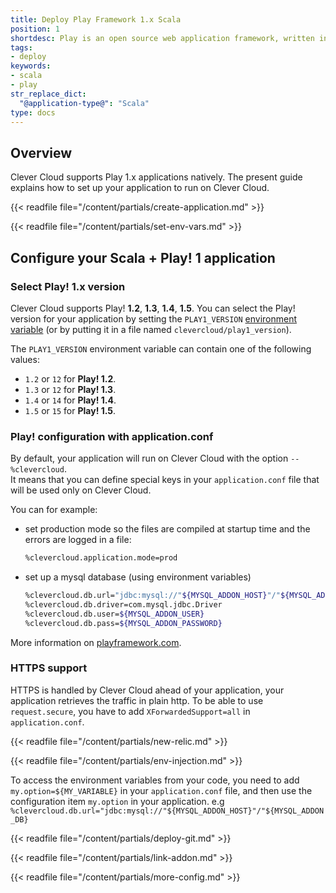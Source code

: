 ```yaml
---
title: Deploy Play Framework 1.x Scala
position: 1
shortdesc: Play is an open source web application framework, written in Scala and Java, which follows the model–view–controller (MVC) architectural pattern.
tags:
- deploy
keywords:
- scala
- play
str_replace_dict:
  "@application-type@": "Scala"
type: docs
---
```


## Overview

Clever Cloud supports Play 1.x applications natively. The present guide explains how to set up your application to run on Clever Cloud.

{{< readfile file="/content/partials/create-application.md" >}}

{{< readfile file="/content/partials/set-env-vars.md" >}}

## Configure your Scala + Play! 1 application
### Select Play! 1.x version

Clever Cloud supports Play! **1.2**, **1.3**, **1.4**, **1.5**. You can select the Play! version for your application by setting the `PLAY1_VERSION` [environment variable](#setting-up-environment-variables-on-clever-cloud) (or by putting it in a file named `clevercloud/play1_version`).

The `PLAY1_VERSION` environment variable can contain one of the following values:

* `1.2` or `12` for **Play! 1.2**.
* `1.3` or `12` for **Play! 1.3**.
* `1.4` or `14` for **Play! 1.4**.
* `1.5` or `15` for **Play! 1.5**.

### Play! configuration with application.conf

By default, your application will run on Clever Cloud with the option `--%clevercloud`.  
It means that you can define special keys in your `application.conf` file that will be used only on Clever Cloud.

You can for example:

* set production mode so the files are compiled at startup time and the errors are logged in a file:

    ```bash
    %clevercloud.application.mode=prod
    ```

* set up a mysql database (using environment variables)

    ```bash
    %clevercloud.db.url="jdbc:mysql://"${MYSQL_ADDON_HOST}"/"${MYSQL_ADDON_DB}
    %clevercloud.db.driver=com.mysql.jdbc.Driver
    %clevercloud.db.user=${MYSQL_ADDON_USER}
    %clevercloud.db.pass=${MYSQL_ADDON_PASSWORD}
    ```

More information on [playframework.com](https://www.playframework.com).

### HTTPS support

HTTPS is handled by Clever Cloud ahead of your application, your application retrieves the traffic in plain http. To be able to use `request.secure`, you have to add `XForwardedSupport=all` in `application.conf`.

{{< readfile file="/content/partials/new-relic.md" >}}

{{< readfile file="/content/partials/env-injection.md" >}}

To access the environment variables from your code, you need to add `my.option=${MY_VARIABLE}` in your `application.conf` file, and then use the configuration item `my.option` in your application. e.g `%clevercloud.db.url="jdbc:mysql://"${MYSQL_ADDON_HOST}"/"${MYSQL_ADDON_DB}`

{{< readfile file="/content/partials/deploy-git.md" >}}

{{< readfile file="/content/partials/link-addon.md" >}}

{{< readfile file="/content/partials/more-config.md" >}}
